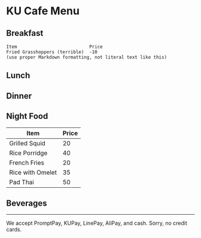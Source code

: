 # KU Cafe Menu


## Breakfast

    Item                           Price
    Fried Grasshoppers (terrible)  -10
    (use proper Markdown formatting, not literal text like this)

## Lunch 


## Dinner


## Night Food
| Item | Price |
| --- | --- |
| Grilled Squid | 20 |
| Rice Porridge | 40 |
| French Fries | 20 |
| Rice with Omelet | 35 |
| Pad Thai | 50 |


## Beverages



---

We accept PromptPay, KUPay, LinePay, AliPay, and cash. Sorry, no credit cards.
